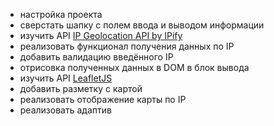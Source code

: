 - настройка проекта
- сверстать шапку с полем ввода и выводом информации
- изучить API [IP Geolocation API by IPify](https://geo.ipify.org/)
- реализовать функционал получения данных по IP
- добавить валидацию введённого IP
- отрисовка полученных данных в DOM в блок вывода
- изучить API [LeafletJS](https://leafletjs.com/)
- добавить разметку с картой
- реализовать отображение карты по IP
- реализовать адаптив

